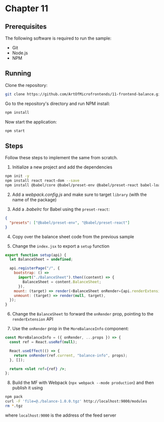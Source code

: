 # Chapter 11

## Prerequisites

The following software is required to run the sample:

- Git
- Node.js
- NPM

## Running

Clone the repository:

```sh
git clone https://github.com/ArtOfMicrofrontends/11-frontend-balance.git
```

Go to the repository's directory and run NPM install:

```sh
npm install
```

Now start the application:

```sh
npm start
```

## Steps

Follow these steps to implement the same from scratch.

1. Initialize a new project and add the dependencies

```sh
npm init -y
npm install react react-dom --save
npm install @babel/core @babel/preset-env @babel/preset-react babel-loader file-loader style-loader webpack webpack-cli --save-dev
```

2. Add a *webpack.config.js* and make sure to target `library` (with the name of the package)

3. Add a *.babelrc* for Babel using the `preset-react`:

```json
{
  "presets": ["@babel/preset-env", "@babel/preset-react"]
}
```

4. Copy over the balance sheet code from the previous sample

5. Change the `index.jsx` to export a `setup` function

```js
export function setup(api) {
  let BalanceSheet = undefined;

  api.registerPage("/", {
    bootstrap: () =>
      import("./BalanceSheet").then((content) => {
        BalanceSheet = content.BalanceSheet;
      }),
    mount: (target) => render(<BalanceSheet onRender={api.renderExtension} />, target),
    unmount: (target) => render(null, target),
  });
}
```

6. Change the `BalanceSheet` to forward the `onRender` prop, pointing to the `renderExtension` API

7. Use the `onRender` prop in the `MoreBalanceInfo` component:

```jsx
const MoreBalanceInfo = ({ onRender, ...props }) => {
  const ref = React.useRef(null);

  React.useEffect(() => {
    return onRender(ref.current, "balance-info", props);
  }, []);

  return <slot ref={ref} />;
};
```

8. Build the MF with Webpack (`npx webpack --mode production`) and then publish it using

```sh
npm pack
curl -F 'file=@./balance-1.0.0.tgz' http://localhost:9000/modules
rm *.tgz
```

where `localhost:9000` is the address of the feed server

